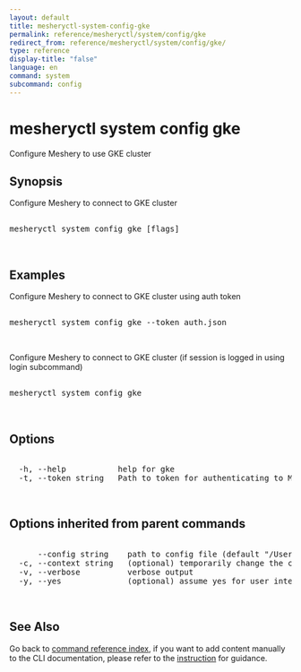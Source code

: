 ```yaml
---
layout: default
title: mesheryctl-system-config-gke
permalink: reference/mesheryctl/system/config/gke
redirect_from: reference/mesheryctl/system/config/gke/
type: reference
display-title: "false"
language: en
command: system
subcommand: config
---
```


# mesheryctl system config gke

Configure Meshery to use GKE cluster

## Synopsis

Configure Meshery to connect to GKE cluster
<pre class='codeblock-pre'>
<div class='codeblock'>
mesheryctl system config gke [flags]

</div>
</pre> 

## Examples

Configure Meshery to connect to GKE cluster using auth token
<pre class='codeblock-pre'>
<div class='codeblock'>
mesheryctl system config gke --token auth.json

</div>
</pre> 

Configure Meshery to connect to GKE cluster (if session is logged in using login subcommand)
<pre class='codeblock-pre'>
<div class='codeblock'>
mesheryctl system config gke

</div>
</pre> 

## Options

<pre class='codeblock-pre'>
<div class='codeblock'>
  -h, --help           help for gke
  -t, --token string   Path to token for authenticating to Meshery API

</div>
</pre>

## Options inherited from parent commands

<pre class='codeblock-pre'>
<div class='codeblock'>
      --config string    path to config file (default "/Users/lee/.meshery/config.yaml")
  -c, --context string   (optional) temporarily change the current context.
  -v, --verbose          verbose output
  -y, --yes              (optional) assume yes for user interactive prompts.

</div>
</pre>

## See Also

Go back to [command reference index](/reference/mesheryctl/), if you want to add content manually to the CLI documentation, please refer to the [instruction](/project/contributing/contributing-cli#preserving-manually-added-documentation) for guidance.
